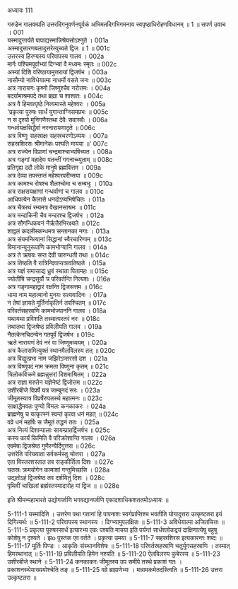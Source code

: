 अध्यायः 111

गरुडेन गालवम्प्रति उत्तरदिगनुवर्णनपूर्वकं अभिमतदिगभिगमनाय स्वपृष्ठाधिरोहणविधानम् ॥ 1 ॥
सपर्ण उवाच ।	001    
यस्मादुत्तार्यते पापाद्यस्मान्निश्रेयसोऽश्नुते ।	001a  
अस्मादुत्तारणबलादुत्तरेत्युच्यते द्विज ॥ 1 ॥	001c  
उत्तरस्य हिरण्यस्य परिवापस्य गालव ।	002a  
मार्गः पश्चिमपूर्वाभ्यां दिग्भ्यां वै मध्यमः स्मृतः ॥	002c  
अस्यां दिशि वरिष्ठायामुत्तरायां द्विजर्षभ ।	003a  
नासौम्यो नाविधेयात्मा नाधर्मो वसते जनः ॥	003c  
अत्र नारायणः कृष्णो जिष्णुश्चैव नरोत्तमः ।	004a  
बदर्यामाश्रमपदे तथा ब्रह्मा च शाश्वतः ॥	004c  
अत्र वै हिमवत्पृष्ठे नित्यमास्ते महेश्वरः ।	005a  
\'प्रकृत्या पुरुषः सार्धं युगान्ताग्निसमप्रभः ॥	005c  
न स दृश्यो मुनिगणैस्तथा देवैः सवासवैः ।	006a  
गन्धर्वयक्षसिद्धैर्वा नरनारायणादृते ॥	006c  
अत्र विष्णुः सहस्राक्षः सहस्रचरणोऽव्ययः ।	007a  
सहस्रशिरसः श्रीमानेकः पश्यति मायया ॥\'	007c  
अत्र राज्येन विप्राणां चन्द्रमाश्चाभ्यषिच्यत ।	008a  
अत्र गङ्गां महादेवः पतन्तीं गगनाच्च्युताम् ॥	008c  
प्रतिगृह्य ददौ लोके मानुषे ब्रह्मवित्तम ।	009a  
अत्र देव्या तपस्तप्तं महेश्वरपरीप्सया ॥	009c  
अत्र कामश्च रोषश्च शैलश्चोमा च सम्बभुः । 	010a  
अत्र राक्षसयक्षाणां गन्धर्वाणां च गालव ॥	010c  
आधिपत्येन कैलासे धनदोऽप्यभिषेचितः ।	011a  
अत्र चैत्ररथं रम्यमत्र वैखानसाश्रमः ॥	011c  
अत्र मन्दाकिनी चैव मन्दरश्च द्विजर्षभ ।	012a  
अत्र सौगन्धिकवनं नैर्ऋतैरभिरक्ष्यते ॥	012c  
शाद्वलं कदलीस्कन्धमत्र सन्तानका नगाः ।	013a  
अत्र संयमनित्यानां सिद्धानां स्वैरचारिणाम् ॥	013c  
विमानान्युनुरूपाणि कामभोग्यानि गालव ।	014a  
अत्र ते ऋषयः सप्त देवी चारुन्धती तथा ॥	014c  
अत्र तिष्ठति वै रात्रिन्दिवाप्यत्रावतिष्ठते ।	015a  
अत्र यज्ञं समासाद्य ध्रुवं स्थाता पितामहः ॥	015c  
ज्योतींषि चन्द्रसूर्यौ च परिवर्तन्ति नित्यशः ।	016a  
अत्र गङ्गामहाद्वारं रक्षन्ति द्विजसत्तम ॥	016c  
धामा नाम महात्मानो मुनयः सत्यवादिनः ।	017a  
न तेषां ज्ञायते मूर्तिर्नाकृतिर्न तपश्चितम् ॥	017c  
परिवर्तसहस्राणि कामभोज्याननि गालव ।	018a  
यथायथा प्रविशति तस्मात्परतरं नरः ॥	018c  
तथातथा द्विजश्रेष्ठ प्रविलीयति गालव ।	019a  
नैतत्केनचिदन्येन गतपूर्वं द्विजर्षभ ॥	019c  
ऋते नारायणं देवं नरं वा जिष्णुमव्ययम् ।	020a  
अत्र कैलासमित्युक्तं स्थानमैलविलस्य तत् ॥	020c  
अत्र विद्युत्प्रभा नाम जझिरेऽप्सरसो दश ।	021a  
अत्र विष्णुपदं नाम क्रमता विष्णुना कृतम् ॥	021c  
त्रिलोकविक्रमे ब्रह्मन्नुत्तरां दिशमाश्रितम् ।	022a  
अत्र राज्ञा मरुतेन यज्ञेनेष्टं द्विजोत्तम ॥	022c  
उशीरबीजे विप्रर्षे यत्र जाम्बूनदं सरः ।	023a  
जीमूतस्यात्र विप्रर्षेरुपतस्थे महात्मनः ॥	023c  
साक्षाद्धैमवतः पुण्यो विमलः कनकाकरः ।	024a  
ब्राह्मणेषु च यत्कृत्स्नं स्वन्तं कृत्वा धनं महत् ॥	024c  
वव्रे धनं महर्षिः स जैमूतं तद्धनं ततः ।	025a  
अत्र नित्यं दिशाम्पालाः सायम्प्रातर्द्विजर्षभ ॥	025c  
कस्य कार्यं किमिति वै परिक्रोशान्ति गालव ।	026a  
एवमेषा द्विजश्रेष्ठ गुणैरन्यैर्दिगुत्तरा ॥	026c  
उत्तरेति परिख्याता सर्वकर्मस्तु चोत्तरा ।	027a  
एता विस्तरशस्तात तव सङ्कीर्तिता दिशः ॥	027c  
चतस्रः क्रमयोगेन कामाशां गन्तुमिच्छसि ।	028a  
उद्यतोऽहं द्विजश्रेष्ठ तव दर्शयितुं दिशः ।	028c  
पृथिवीं चाखिलां ब्रह्मंस्तस्मादारोह मां द्विज ॥ ॥	028e   

इति श्रीमन्महाभारते उद्योगपर्वणि भगवद्यानपर्वणि एकादशाधिकशततमोऽध्यायः ॥

5-111-1 यस्मादिति । उत्तरेण पथा गतानां हि पापनाशः स्वर्गप्राप्तिश्च भवतीति योगादुत्तरा उत्कृष्टतरा इयं दिगित्यर्थः ॥ 5-111-2 परिवापस्य स्थानस्य । दिग्भ्यामुपलक्षितः ॥ 5-111-3 अविधेयात्मा अजितचित्तः ॥ 5-111-5 प्रकृत्या पुरुषस्सार्धं इत्यारभ्य एकः पश्यति मायया इति पर्यन्तं सार्धश्लोकद्वयं दाक्षिणात्येषु बहुषु कोशेषु न दृश्यते । झo पुस्तक एव वर्तते । प्रकृत्या उमया ॥ 5-111-7 सहस्रशिरस इत्यकारन्तः शब्दः ॥ 5-111-17 मूर्तिः पिण्डः । आकृतिः संस्थानविशेषः ॥ 5-111-18 परिवर्तस्रहस्राणि चतुर्युगसहस्राणि । तस्मात् हिमस्थानात् ॥ 5-111-19 प्रविलीयति हिमेन नश्यति ॥ 5-111-20 ऐलविलस्य कुबेरस्य ॥ 5-111-23 उशीरबीजे स्थाने ॥ 5-111-24 कनकाकरः जीमूतस्य उप समीपे तस्थे प्रकाशं गतः । प्रकाशनस्थेयाख्ययोश्चेति तङ् ॥ 5-111-25 वव्रे ब्राह्मणेभ्यः । मन्नामकमेतदस्त्विति ॥ 5-111-26 उत्तरा उत्कृष्टतरा ॥
